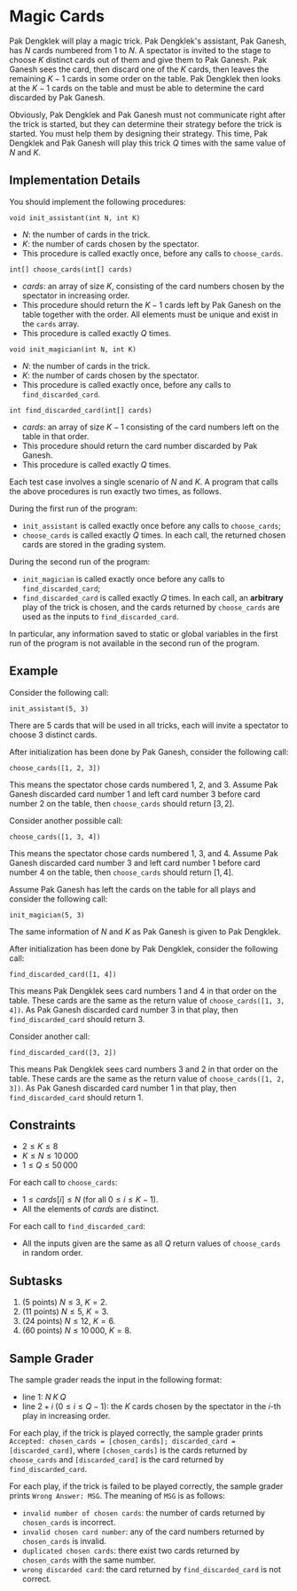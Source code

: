 # Magic Cards

Pak Dengklek will play a magic trick. Pak Dengklek's assistant, Pak Ganesh, has $N$ cards numbered
from $1$ to $N$. A spectator is invited to the stage to choose $K$ distinct cards out of them and
give them to Pak Ganesh. Pak Ganesh sees the card, then discard one of the $K$ cards, then leaves
the remaining $K - 1$ cards in some order on the table. Pak Dengklek then looks at the $K - 1$ cards
on the table and must be able to determine the card discarded by Pak Ganesh.

Obviously, Pak Dengklek and Pak Ganesh must not communicate right after the trick is started, but
they can determine their strategy before the trick is started. You must help them by designing
their strategy. This time, Pak Dengklek and Pak Ganesh will play this trick $Q$ times with the
same value of $N$ and $K$.

## Implementation Details

You should implement the following procedures:

```
void init_assistant(int N, int K)
```

* $N$: the number of cards in the trick.
* $K$: the number of cards chosen by the spectator.
* This procedure is called exactly once, before any calls to `choose_cards`.

```
int[] choose_cards(int[] cards)
```

* $cards$: an array of size $K$, consisting of the card numbers chosen by the spectator in
  increasing order.
* This procedure should return the $K - 1$ cards left by Pak Ganesh on the table together with the
  order. All elements must be unique and exist in the `cards` array.
* This procedure is called exactly $Q$ times.


```
void init_magician(int N, int K)
```

* $N$: the number of cards in the trick.
* $K$: the number of cards chosen by the spectator.
* This procedure is called exactly once, before any calls to `find_discarded_card`.

```
int find_discarded_card(int[] cards)
```

* $cards$: an array of size $K - 1$ consisting of the card numbers left on the table in that order.
* This procedure should return the card number discarded by Pak Ganesh.
* This procedure is called exactly $Q$ times.

Each test case involves a single scenario of $N$ and $K$. A program that calls the above procedures
is run exactly two times, as follows.

During the first run of the program:

* `init_assistant` is called exactly once before any calls to `choose_cards`;
* `choose_cards` is called exactly $Q$ times. In each call, the returned chosen cards are stored in
  the grading system.

During the second run of the program:

* `init_magician` is called exactly once before any calls to `find_discarded_card`;
* `find_discarded_card` is called exactly $Q$ times. In each call, an **arbitrary** play of the
  trick is chosen, and the cards returned by `choose_cards` are used as the inputs to
  `find_discarded_card`.

In particular, any information saved to static or global variables in the first run of the program
is not available in the second run of the program.

## Example

Consider the following call:

```
init_assistant(5, 3)
```

There are $5$ cards that will be used in all tricks, each will invite a spectator to choose $3$
distinct cards.

After initialization has been done by Pak Ganesh, consider the following call:

```
choose_cards([1, 2, 3])
```

This means the spectator chose cards numbered $1$, $2$, and $3$. Assume Pak Ganesh discarded card
number $1$ and left card number $3$ before card number $2$ on the table, then `choose_cards` should
return $[3, 2]$.

Consider another possible call:

```
choose_cards([1, 3, 4])
```

This means the spectator chose cards numbered $1$, $3$, and $4$. Assume Pak Ganesh discarded card
number $3$ and left card number $1$ before card number $4$ on the table, then `choose_cards` should
return $[1, 4]$.

Assume Pak Ganesh has left the cards on the table for all plays and consider the following call:

```
init_magician(5, 3)
```

The same information of $N$ and $K$ as Pak Ganesh is given to Pak Dengklek.

After initialization has been done by Pak Dengklek, consider the following call:

```
find_discarded_card([1, 4])
```

This means Pak Dengklek sees card numbers $1$ and $4$ in that order on the table. These cards are
the same as the return value of `choose_cards([1, 3, 4])`. As Pak Ganesh discarded card number $3$
in that play, then `find_discarded_card` should return $3$.

Consider another call:

```
find_discarded_card([3, 2])
```

This means Pak Dengklek sees card numbers $3$ and $2$ in that order on the table. These cards are
the same as the return value of `choose_cards([1, 2, 3])`. As Pak Ganesh discarded card number $1$
in that play, then `find_discarded_card` should return $1$.

## Constraints

* $2 \le K \le 8$
* $K \le N \le 10\,000$
* $1 \le Q \le 50\,000$

For each call to `choose_cards`:

* $1 \le cards[i] \le N$ (for all $0 \le i \le K - 1$).
* All the elements of $cards$ are distinct.

For each call to `find_discarded_card`:

* All the inputs given are the same as all $Q$ return values of `choose_cards` in random order.

## Subtasks

1. (5 points) $N \le 3$, $K = 2$.
2. (11 points) $N \le 5$, $K = 3$.
3. (24 points) $N \le 12$, $K = 6$.
4. (60 points) $N \le 10\,000$, $K = 8$.

## Sample Grader

The sample grader reads the input in the following format:

* line $1$: $N \; K \; Q$
* line $2 + i$ ($0 \le i \le Q - 1$): the $K$ cards chosen by the spectator in the $i$-th play in
  increasing order.

For each play, if the trick is played correctly, the sample grader prints
`Accepted: chosen_cards = [chosen_cards]; discarded_card = [discarded_card]`, where
`[chosen_cards]` is the cards returned by `choose_cards` and `[discarded_card]` is the card
returned by `find_discarded_card`.

For each play, if the trick is failed to be played correctly, the sample grader prints
`Wrong Answer: MSG`. The meaning of `MSG` is as follows:
- `invalid number of chosen cards`: the number of cards returned by `chosen_cards` is
  incorrect.
- `invalid chosen card number`: any of the card numbers returned by `chosen_cards` is invalid.
- `duplicated chosen cards`: there exist two cards returned by `chosen_cards` with the same number.
- `wrong discarded card`: the card returned by `find_discarded_card` is not correct.

